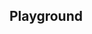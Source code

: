 <script setup>
import SwaggerUI from "@/swagger/view/SwaggerUI.vue";

import proAllRecordsWithQueryJson from "@/swagger/json/pro/solr/all-record-with-query.json";
import proAllRecordsJson from "@/swagger/json/pro/solr/all-record.json";
import proAllRecordsWithCountryJson from "@/swagger/json/pro/solr/all-record-with-country.json";
import proAllRecordsWithRegionJson from "@/swagger/json/pro/solr/all-record-with-region.json";
import proAllRecordsWithSubFiltersJson from "@/swagger/json/pro/solr/all-record-with-subfilters.json";

import baseJson from "@/swagger/json/records/solr/base.json";

import { mergeSwaggerWithBase, deepClone } from "@/utils"

const swaggerSpecs = [
  { json: mergeSwaggerWithBase(deepClone(baseJson), proAllRecordsJson, ['paths']) ,protected: false },
  { json: mergeSwaggerWithBase(deepClone(baseJson), proAllRecordsWithCountryJson, ['paths']) ,protected: false },
  { json: mergeSwaggerWithBase(deepClone(baseJson), proAllRecordsWithQueryJson, ['paths']) ,protected: false },
  { json: mergeSwaggerWithBase(deepClone(baseJson), proAllRecordsWithRegionJson, ['paths']), protected: false },
  { json: mergeSwaggerWithBase(deepClone(baseJson), proAllRecordsWithSubFiltersJson, ["paths"]), protected: false },
];

</script>

<!--@include: @/../components/records/solr.md-->

## Playground

<SwaggerUI :swaggerSpecs="swaggerSpecs"/>
